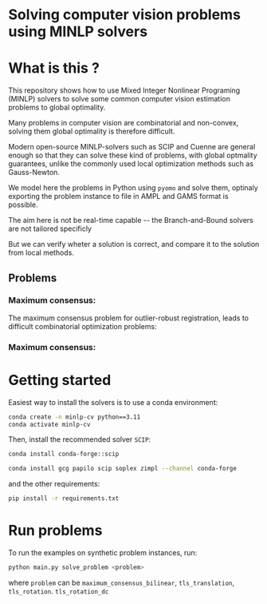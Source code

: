 # Solving computer vision problems using MINLP solvers

# What is this ? 

This repository shows how to use Mixed Integer Nonlinear Programing (MINLP) solvers to solve some common computer vision estimation problems to global optimality. 

Many problems in computer vision are combinatorial and non-convex, solving them global optimality is therefore difficult. 

Modern open-source MINLP-solvers such as SCIP and Cuenne are general enough so that they can solve these kind of problems, with global optmality guarantees, unlike the commonly used local optimization methods such as Gauss-Newton.

We model here the problems in Python using `pyomo` and solve them, optinaly exporting the problem instance to file in  AMPL and GAMS format is possible.

The aim here is not be real-time capable -- the Branch-and-Bound solvers are not tailored specificly

But we can verify wheter a solution is correct, and compare it to the solution from local methods. 

## Problems 


### Maximum consensus: 

The maximum consensus problem for outlier-robust registration, leads to difficult combinatorial optimization problems: 


### Maximum consensus: 

# Getting started

Easiest way to install the solvers is to use a conda environment:

```sh
conda create -n minlp-cv python==3.11 
conda activate minlp-cv
```

Then, install the recommended solver `SCIP`:

```sh
conda install conda-forge::scip

conda install gcg papilo scip soplex zimpl --channel conda-forge
```

and the other requirements: 


```sh
pip install -r requirements.txt
```

# Run problems

To run the examples on synthetic problem instances, run: 

```sh 
python main.py solve_problem <problem>
```

where `problem` can be `maximum_consensus_bilinear`, `tls_translation`, `tls_rotation`. `tls_rotation_dc`



